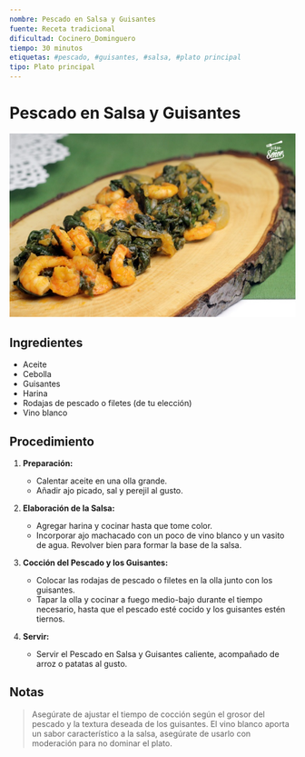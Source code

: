 ```yaml
---
nombre: Pescado en Salsa y Guisantes
fuente: Receta tradicional
dificultad: Cocinero_Dominguero
tiempo: 30 minutos
etiquetas: #pescado, #guisantes, #salsa, #plato principal
tipo: Plato principal
---
```


# Pescado en Salsa y Guisantes

![alt text](img/espinacas-con-gambas.jpg)

## Ingredientes

* Aceite
* Cebolla
* Guisantes
* Harina
* Rodajas de pescado o filetes (de tu elección)
* Vino blanco

## Procedimiento

1. **Preparación:**
   - Calentar aceite en una olla grande.
   - Añadir ajo picado, sal y perejil al gusto.

2. **Elaboración de la Salsa:**
   - Agregar harina y cocinar hasta que tome color.
   - Incorporar ajo machacado con un poco de vino blanco y un vasito de agua. Revolver bien para formar la base de la salsa.

3. **Cocción del Pescado y los Guisantes:**
   - Colocar las rodajas de pescado o filetes en la olla junto con los guisantes.
   - Tapar la olla y cocinar a fuego medio-bajo durante el tiempo necesario, hasta que el pescado esté cocido y los guisantes estén tiernos.

4. **Servir:**
   - Servir el Pescado en Salsa y Guisantes caliente, acompañado de arroz o patatas al gusto.

## Notas

> Asegúrate de ajustar el tiempo de cocción según el grosor del pescado y la textura deseada de los guisantes. El vino blanco aporta un sabor característico a la salsa, asegúrate de usarlo con moderación para no dominar el plato.
